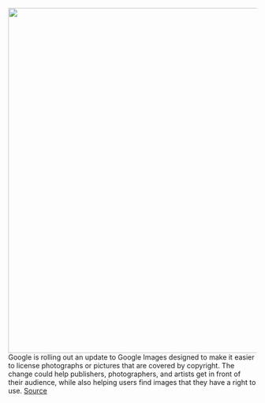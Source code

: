 <img src='https://cdn.vox-cdn.com/thumbor/k4IJhLXwlHy9duE4S-JruXC8TvE=/0x0:2700x1800/1200x800/filters:focal(1134x684:1566x1116)/cdn.vox-cdn.com/uploads/chorus_image/image/67320528/goim.0.jpg' width='700px' /><br/>
Google is rolling out an update to Google Images designed to make it easier to license photographs or pictures that are covered by copyright. The change could help publishers, photographers, and artists get in front of their audience, while also helping users find images that they have a right to use.
<a href='https://www.theverge.com/2020/8/31/21408305/google-images-photo-licensing-search-results'> Source <a/>